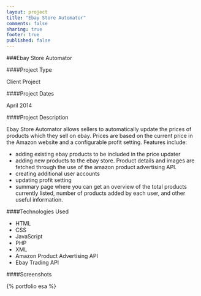 ```yaml
---
layout: project
title: "Ebay Store Automator"
comments: false
sharing: true
footer: true
published: false
---
```


###Ebay Store Automator


####Project Type

Client Project

####Project Dates

April 2014

####Project Description

Ebay Store Automator allows sellers to automatically update the prices of products which they sell on ebay.
Prices are based on the current price in the Amazon website and a configurable profit setting. Features include:

- adding existing ebay products to be included in the price updater
- adding new products to the ebay store. Product details and images are fetched through the use of the amazon product advertising API.
- creating additional user accounts
- updating profit setting
- summary page where you can get an overview of the total products currently listed, number of products added by each user, and other useful information.

####Technologies Used

- HTML
- CSS 
- JavaScript
- PHP 
- XML
- Amazon Product Advertising API
- Ebay Trading API



####Screenshots

{% portfolio esa %}
